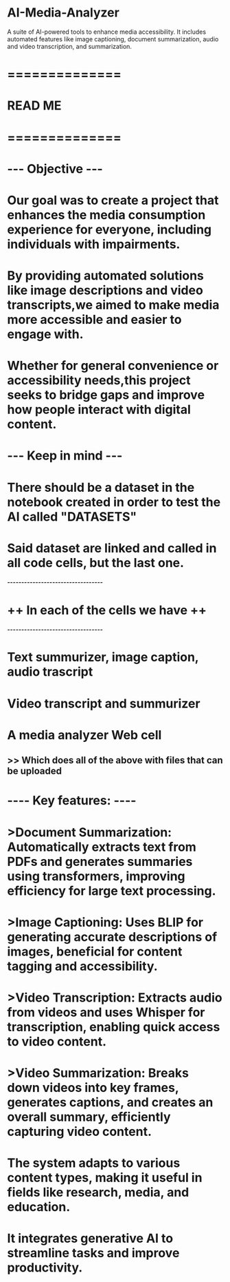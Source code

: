 # AI-Media-Analyzer
A suite of AI-powered tools to enhance media accessibility. It includes automated features like image captioning, document summarization, audio and video transcription, and summarization.

# ============== #
#    READ ME     #
# ============== #

# --- Objective --- #
# Our goal was to create a project that enhances the media consumption experience for everyone, including individuals with impairments. 
# By providing automated solutions like image descriptions and video transcripts,we aimed to make media more accessible and easier to engage with. 
# Whether for general convenience or accessibility needs,this project seeks to bridge gaps and improve how people interact with digital content.

# --- Keep in mind --- #
# There should be a dataset in the notebook created in order to test the AI called "DATASETS"
# Said dataset are linked and called in all code cells, but the last one. 


##### ---------------------------------- ##### 
# ++  In each of the cells we have ++ #
##### ---------------------------------- ##### 
#    Text summurizer, image caption, audio trascript  # 
#           Video transcript and summurizer        #
#             A media analyzer Web cell        #
## >> Which does all of the above with files that can be uploaded ##

# ----  Key features:  ----  #
# >Document Summarization: Automatically extracts text from PDFs and generates summaries using transformers, improving efficiency for large text processing.
# >Image Captioning: Uses BLIP for generating accurate descriptions of images, beneficial for content tagging and accessibility.
# >Video Transcription: Extracts audio from videos and uses Whisper for transcription, enabling quick access to video content.
# >Video Summarization: Breaks down videos into key frames, generates captions, and creates an overall summary, efficiently capturing video content.

# The system adapts to various content types, making it useful in fields like research, media, and education. 
# It integrates generative AI to streamline tasks and improve productivity.
